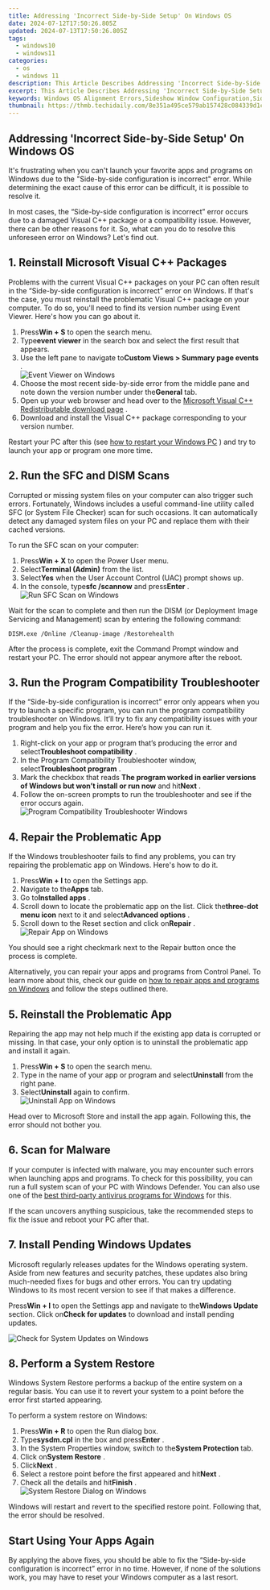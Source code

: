 ```yaml
---
title: Addressing 'Incorrect Side-by-Side Setup' On Windows OS
date: 2024-07-12T17:50:26.805Z
updated: 2024-07-13T17:50:26.805Z
tags:
  - windows10
  - windows11
categories:
  - os
  - windows 11
description: This Article Describes Addressing 'Incorrect Side-by-Side Setup' On Windows OS
excerpt: This Article Describes Addressing 'Incorrect Side-by-Side Setup' On Windows OS
keywords: Windows OS Alignment Errors,Sideshow Window Configuration,Side-by-Side Windows Issue,Resolve Windows Display Mismatch,Fixing Win OS Misalignment,Correcting SysWindows Layout,Windows Adjustment Techniques
thumbnail: https://thmb.techidaily.com/8e351a495ce579ab157428c084339d1c33794d9d42c306afbe86c4e9778edcf8.jpg
---
```


## Addressing 'Incorrect Side-by-Side Setup' On Windows OS

 It's frustrating when you can't launch your favorite apps and programs on Windows due to the "Side-by-side configuration is incorrect" error. While determining the exact cause of this error can be difficult, it is possible to resolve it.

 In most cases, the “Side-by-side configuration is incorrect” error occurs due to a damaged Visual C++ package or a compatibility issue. However, there can be other reasons for it. So, what can you do to resolve this unforeseen error on Windows? Let's find out.

## 1\. Reinstall Microsoft Visual C++ Packages

 Problems with the current Visual C++ packages on your PC can often result in the “Side-by-side configuration is incorrect” error on Windows. If that's the case, you must reinstall the problematic Visual C++ package on your computer. To do so, you'll need to find its version number using Event Viewer. Here's how you can go about it.

1. Press**Win + S** to open the search menu.
2. Type**event viewer** in the search box and select the first result that appears.
3. Use the left pane to navigate to**Custom Views > Summary page events** .  
![Event Viewer on Windows](https://static1.makeuseofimages.com/wordpress/wp-content/uploads/2022/11/Event-Viewer-on-Windows.jpg)
4. Choose the most recent side-by-side error from the middle pane and note down the version number under the**General** tab.
5. Open up your web browser and head over to the [Microsoft Visual C++ Redistributable download page](https://learn.microsoft.com/en-US/cpp/windows/latest-supported-vc-redist?view=msvc-170) .
6. Download and install the Visual C++ package corresponding to your version number.

 Restart your PC after this (see [how to restart your Windows PC](https://www.makeuseof.com/windows-restart-methods/) ) and try to launch your app or program one more time.

## 2\. Run the SFC and DISM Scans

 Corrupted or missing system files on your computer can also trigger such errors. Fortunately, Windows includes a useful command-line utility called SFC (or System File Checker) scan for such occasions. It can automatically detect any damaged system files on your PC and replace them with their cached versions.

To run the SFC scan on your computer:

1. Press**Win + X** to open the Power User menu.
2. Select**Terminal (Admin)** from the list.
3. Select**Yes** when the User Account Control (UAC) prompt shows up.
4. In the console, type**sfc /scannow** and press**Enter** .  
![Run SFC Scan on Windows](https://static1.makeuseofimages.com/wordpress/wp-content/uploads/2022/11/Run-SFC-Scan-on-Windows.jpg)

 Wait for the scan to complete and then run the DISM (or Deployment Image Servicing and Management) scan by entering the following command:

`DISM.exe /Online /Cleanup-image /Restorehealth`

 After the process is complete, exit the Command Prompt window and restart your PC. The error should not appear anymore after the reboot.

## 3\. Run the Program Compatibility Troubleshooter

 If the “Side-by-side configuration is incorrect” error only appears when you try to launch a specific program, you can run the program compatibility troubleshooter on Windows. It’ll try to fix any compatibility issues with your program and help you fix the error. Here’s how you can run it.

1. Right-click on your app or program that’s producing the error and select**Troubleshoot compatibility** .
2. In the Program Compatibility Troubleshooter window, select**Troubleshoot program** .
3. Mark the checkbox that reads **The program worked in earlier versions of Windows but won’t install or run now** and hit**Next** .
4. Follow the on-screen prompts to run the troubleshooter and see if the error occurs again.  
![Program Compatibility Troubleshooter Windows](https://static1.makeuseofimages.com/wordpress/wp-content/uploads/2022/11/Program-Compatibility-Troubleshooter-Windows.jpg)

## 4\. Repair the Problematic App

 If the Windows troubleshooter fails to find any problems, you can try repairing the problematic app on Windows. Here's how to do it.

1. Press**Win + I** to open the Settings app.
2. Navigate to the**Apps** tab.
3. Go to**Installed apps** .
4. Scroll down to locate the problematic app on the list. Click the**three-dot menu icon** next to it and select**Advanced options** .
5. Scroll down to the Reset section and click on**Repair** .  
![Repair App on Windows](https://static1.makeuseofimages.com/wordpress/wp-content/uploads/2022/11/Repair-App-on-Windows.jpg)

 You should see a right checkmark next to the Repair button once the process is complete.

 Alternatively, you can repair your apps and programs from Control Panel. To learn more about this, check our guide on [how to repair apps and programs on Windows](https://www.makeuseof.com/windows-repair-apps-programs/) and follow the steps outlined there.

## 5\. Reinstall the Problematic App

 Repairing the app may not help much if the existing app data is corrupted or missing. In that case, your only option is to uninstall the problematic app and install it again.

1. Press**Win + S** to open the search menu.
2. Type in the name of your app or program and select**Uninstall** from the right pane.
3. Select**Uninstall** again to confirm.  
![Uninstall App on Windows](https://static1.makeuseofimages.com/wordpress/wp-content/uploads/2022/11/Uninstall-App-on-Windows.jpg)

 Head over to Microsoft Store and install the app again. Following this, the error should not bother you.

## 6\. Scan for Malware

 If your computer is infected with malware, you may encounter such errors when launching apps and programs. To check for this possibility, you can run a full system scan of your PC with Windows Defender. You can also use one of the [best third-party antivirus programs for Windows](https://www.makeuseof.com/tag/best-antivirus-for-windows-10/) for this.

 If the scan uncovers anything suspicious, take the recommended steps to fix the issue and reboot your PC after that.

## 7\. Install Pending Windows Updates

 Microsoft regularly releases updates for the Windows operating system. Aside from new features and security patches, these updates also bring much-needed fixes for bugs and other errors. You can try updating Windows to its most recent version to see if that makes a difference.

 Press**Win + I** to open the Settings app and navigate to the**Windows Update** section. Click on**Check for updates** to download and install pending updates.

![Check for System Updates on Windows](https://static1.makeuseofimages.com/wordpress/wp-content/uploads/2022/11/Check-for-System-Updates-on-Windows.jpg)

## 8\. Perform a System Restore

 Windows System Restore performs a backup of the entire system on a regular basis. You can use it to revert your system to a point before the error first started appearing.

To perform a system restore on Windows:

1. Press**Win + R** to open the Run dialog box.
2. Type**sysdm.cpl** in the box and press**Enter** .
3. In the System Properties window, switch to the**System Protection** tab.
4. Click on**System Restore** .
5. Click**Next** .
6. Select a restore point before the first appeared and hit**Next** .
7. Check all the details and hit**Finish** .  
![System Restore Dialog on Windows](https://static1.makeuseofimages.com/wordpress/wp-content/uploads/2022/11/System-Restore-Dialog-on-Windows.jpg)

 Windows will restart and revert to the specified restore point. Following that, the error should be resolved.

## Start Using Your Apps Again

 By applying the above fixes, you should be able to fix the “Side-by-side configuration is incorrect” error in no time. However, if none of the solutions work, you may have to reset your Windows computer as a last resort.


<ins class="adsbygoogle"
     style="display:block"
     data-ad-format="autorelaxed"
     data-ad-client="ca-pub-7571918770474297"
     data-ad-slot="1223367746"></ins>



<ins class="adsbygoogle"
     style="display:block"
     data-ad-client="ca-pub-7571918770474297"
     data-ad-slot="8358498916"
     data-ad-format="auto"
     data-full-width-responsive="true"></ins>




